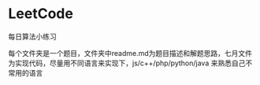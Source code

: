 # LeetCode
每日算法小练习

每个文件夹是一个题目，文件夹中readme.md为题目描述和解题思路，七月文件为实现代码，尽量用不同语言来实现下，js/c++/php/python/java 来熟悉自己不常用的语言